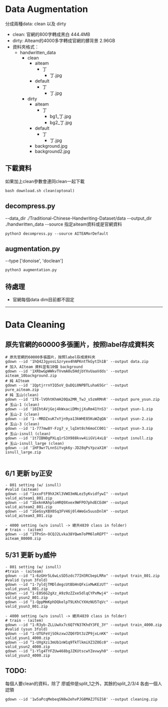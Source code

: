 # Data Augmentation
分成兩種data: clean 以及 dirty
* clean: 官網的800字轉成黑白 444.4MB
* dirty: AIteam的4000多字轉成官網的髒背景 2.96GB
* 資料夾格式：
    * handwritten_data
        * clean
            * aiteam
                * 丁
                    * 丁.jpg
            * default
                * 丁
                    * 丁.jpg
        * dirty
            * aiteam
                * 丁
                    * bg1_丁.jpg
                    * bg2_丁.jpg
            * default
                * 丁
                    * 丁.jpg
            * background.jpg
            * background2.jpg

## 下載資料
如果加上clean參數會連同clean一起下載
```shell
bash download.sh clean(optonal)
```


## decompress.py
--data_dir ./Traditional-Chinese-Handwriting-Dataset/data
--output_dir ./handwritten_data
--source 指定aiteam資料或是官網資料
```shell
python3 decompress.py --source AITEAMorDefault
```
## augmentation.py
--type ['donoise', 'doclean']
```shell
python3 augmentation.py
```

## 待處理
* 官網每個data dim目前都不固定


---
# Data Cleaning

## 原先官網的60000多張圖片，按照label存成資料夾
```
# 原先官網的60000多張圖片，按照label存成資料夾
gdown --id '1hQ42JgyosLSzryex4hNPKntTkGytIh1B' --output data.zip
# 加入 AIteam 資料並有10個 background
gdown --id '1XRbwGpWWkvTVvmA0u5HdjbYXvUaaVdds' --output aiteam_10background.zip
# 純 AIteam
gdown --id '1QptjrrnYIQ5oV_QuDQi0NPBTLuha65Gr' --output pure_aiteam.zip
# 純 玉山(clean)
gdown --id '17E-lVOhtKhmH20Qa2MR_TwJ_s5zmRMnR' --output pure_ysun.zip
# 玉山-1 (clean)
gdown --id '10IhtAVjGoj4kWxaciDMnjjXuRm41YnS3' --output ysun-1.zip
# 玉山-2 (clean)
gdown --id '1--MRDZxuK7xYjn9ya13kWHE85KuWZqQA' --output ysun-2.zip
# 玉山-3 (clean)
gdown --id '1-777mw8Y-Fzg7_v_lqImt8ch6moCC001' --output ysun-3.zip
# 玉山-isnull (clean)
gdown --id '1t7IBN0gPXLq1rS3X988kvw4iiGVi4xLQ' --output isnull.zip
# 玉山-isnull_large (clean)
gdown --id '1HF9wr7LnnSiYvgk6y-JD28qPsYpzaX1H' --output isnull_large.zip


```
## 6/1 更新 by正安
```
- 801 setting (w/ isnull)
#valid (aiteam)
gdown --id "1xxxFtF9hXJKl3VWO3mNLez5yKvidfywI" --output valid_aiteam1_801.zip
gdown --id "1bxknKAhploHRQ9Xxex9WFPO7phdECEdH" --output valid_aiteam2_801.zip
gdown --id "1GeGsyXBX0Sq3FV46j0l4WeGx5uusDnlH" --output valid_aiteam3_801.zip

- 4000 setting (w/o isnull -> 總共4839 class in folder)
# train - (aitem)
gdown --id "1TPnSn-OCQJ2Lvka38YQwm7oPM6loREPT" --output aiteam_80000.zip
```


## 5/31 更新 by威仲
```
- 801 setting (w/ isnull)
#train - (aiteam)
gdown --id "1-6zGHr5L6wLsSD5zdc77IH3RCbepLRRo" --output train_801.zip
#valid (ysun 3fold)
gdown --id "1-7yldjTMDldegcUtBbHnQFxixMwKEzUT" --output valid_ysun1_801.zip
gdown --id "1-E0S6G2gXz_A9z9zZZxe5dlqCYPxMwj4" --output valid_ysun2_801.zip
gdown --id "1-QppMmKphDQkelpT9LKhCYXHzNU5TqVc" --output valid_ysun3_801.zip

- 4000 setting (w/o isnull -> 總共4839 class in folder)
# train - (aitem)
gdown --id "1-R3yb-ZLLUwXx7c6Q7YN37KhdY3FE_3Y" --output train_4000.zip
#valid (ysun 3fold)
gdown --id "1-UTGFeVjSOkzxwJZQ6YDt3zZP9jxLnKK" --output valid_ysun1_4000.zip
gdown --id "1-UXgXzi3mUb1nW1q9TkTlkmiXZ3Z0Ec0" --output valid_ysun2_4000.zip
gdown --id "1-Ylg4TYFZUw468bgJZKUtscwYZevwyh0" --output valid_ysun3_4000.zip

```



## TODO: 
每個人要clean的資料，除了 廖威仲是split_1之外，其餘的split_2/3/4 各由一個人認領
```
gdown --id '1w5aPcqMebeqSN8w2ehvPJG8MAZJTGIS8' --output cleaning.zip
```
